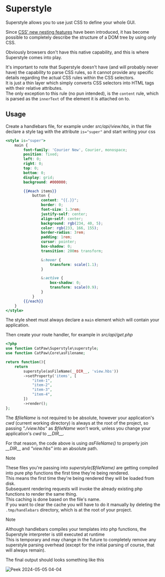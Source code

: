 # Superstyle

Superstyle allows you to use just CSS to define your whole GUI.

Since [CSS' new nesting features](https://developer.mozilla.org/en-US/docs/Web/CSS/CSS_nesting/Using_CSS_nesting) have been introduced, it has become possible to completely describe the structure of a DOM tree by using only CSS.

Obviously browsers don't have this native capability, and this is where Superstyle comes into play.

It's important to note that Superstyle doesn't have (and will probably never have) the capability to parse CSS rules, so it cannot provide any specific details regarding the actual CSS rules within the CSS selectors.\
It is just a thin layer which simply converts CSS selectors into HTML tags with their relative attributes.\
The only exception to this rule (no pun intended), is the `content` rule, which is parsed as the `innerText` of the element it is attached on to.


## Usage

Create a handlebars file, for example under _src/api/view.hbs_, in that file declare a style tag with the attribute `is="super"` and start writing your css

```hbs
<style is="super">
    main {
        font-family: 'Courier New', Courier, monospace;
        position: fixed;
        left: 0;
        right: 0;
        top: 0;
        bottom: 0;
        display: grid;
        background: #000000;

        {{#each items}}
            button {
                content: "{{.}}";
                border: 0;
                font-size: 1.3rem;
                justify-self: center;
                align-self: center;
                background: rgb(234, 40, 5);
                color: rgb(233, 166, 155);
                border-radius: 3rem;
                padding: 1rem;
                cursor: pointer;
                box-shadow: 0;
                transition: 200ms transform;

                &:hover {
                    transform: scale(1.1);
                }

                &:active {
                    box-shadow: 0;
                    transform: scale(0.9);
                }
            }
        {{/each}}
    }
</style>
```
The style sheet must always declare a `main` element which will contain your application.

Then create your route handler, for example in _src/api/get.php_

```php
<?php
use function CatPaw\Superstyle\superstyle;
use function CatPaw\Core\asFilename;

return function(){
    return
        superstyle(asFileName(__DIR__, 'view.hbs'))
        ->setProperty('items', [
            "item-1",
            "item-2",
            "item-3",
            "item-4",
        ])
        ->render();
};
```

The _\$fileName_ is not required to be absolute, however your application's _cwd_ (current working directory) is always at the root of the project, so passing _"./view.hbs"_ as _\$fileName_ won't work, unless you change your application's _cwd_ to _\_\_DIR___.

For that reason, the code above is using _asFileName()_ to properly join _\_\_DIR___ and _"view.hbs"_ into an absolute path.

> [!NOTE]
> These files you're passing into _superstyle($fileName)_ are getting compiled into pure php functions the first time they're being rendered.\
> This means the first time they're being rendered they will be loaded from disk.\
> Subsequent rendering requests will invoke the already existing php functions to render the same thing.\
> This caching is done based on the file's name.\
> If you want to clear the cache you will have to do it manually by deleting the `.tmp/handlebars` directory, which is at the root of your project.

> [!NOTE]
> Although handlebars compiles your templates into php functions, the Superstyle interpreter is still executed at runtime\
> This is temporary and may change in the future to completely remove any superstyle parsing overhead (except for the initial parsing of course, that will always remain).

The final output should looks something like this

![Peek 2024-05-05 04-04](https://github.com/tncrazvan/catpaw/assets/6891346/f9a9bc2c-af0c-4b0d-9f5f-63ed07915ec3)

